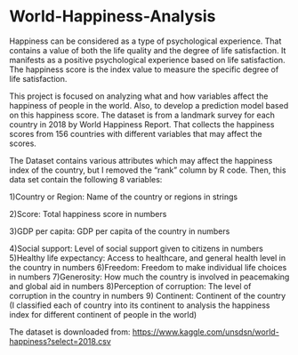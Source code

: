 # World-Happiness-Analysis

Happiness can be considered as a type of psychological experience. That contains a value of both the life quality and the degree of life satisfaction. It manifests as a positive psychological experience based on life satisfaction. The happiness score is the index value to measure the specific degree of life satisfaction. 
 
This project is focused on analyzing what and how variables affect the happiness of people in the world.  Also, to develop a prediction model based on this happiness score. The dataset is from a landmark survey for each country in 2018 by World Happiness Report. That collects the happiness scores from 156 countries with different variables that may affect the scores.
 
The Dataset contains various attributes which may affect the happiness index of the country, but I removed the “rank” column by R code.  Then, this data set contain the following 8 variables:

1)Country or Region: Name of the country or regions in strings

2)Score: Total happiness score in numbers

3)GDP per capita: GDP per capita of the country in numbers

4)Social support: Level of social support given to citizens in numbers
5)Healthy life expectancy: Access to healthcare, and general health level in the country in numbers
6)Freedom: Freedom to make individual life choices in numbers
7)Generosity: How much the country is involved in peacemaking and global aid in numbers
8)Perception of corruption: The level of corruption in the country in numbers
9) Continent: Continent of the country
(I classified each of country into its continent to analysis the happiness index for different continent of people in the world)

The dataset is downloaded from: https://www.kaggle.com/unsdsn/world-happiness?select=2018.csv 

